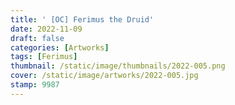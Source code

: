 ```yaml
---
title: ' [OC] Ferimus the Druid'
date: 2022-11-09
draft: false
categories: [Artworks]
tags: [Ferimus]
thumbnail: /static/image/thumbnails/2022-005.png
cover: /static/image/artworks/2022-005.jpg
stamp: 9987
---
```


